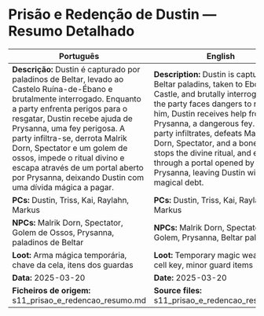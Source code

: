 
# Prisão e Redenção de Dustin — Resumo Detalhado

| Português | English |
|-----------|---------|
| **Descrição:** Dustin é capturado por paladinos de Beltar, levado ao Castelo Ruína-de-Ébano e brutalmente interrogado. Enquanto a party enfrenta perigos para o resgatar, Dustin recebe ajuda de Prysanna, uma fey perigosa. A party infiltra-se, derrota Malrik Dorn, Spectator e um golem de ossos, impede o ritual divino e escapa através de um portal aberto por Prysanna, deixando Dustin com uma dívida mágica a pagar.<br> | **Description:** Dustin is captured by Beltar paladins, taken to Ebony Ruin Castle, and brutally interrogated. As the party faces dangers to rescue him, Dustin receives help from Prysanna, a dangerous fey. The party infiltrates, defeats Malrik Dorn, Spectator, and a bone golem, stops the divine ritual, and escapes through a portal opened by Prysanna, leaving Dustin with a magical debt.<br> |
| **PCs:** Dustin, Triss, Kai, Raylahn, Markus | **PCs:** Dustin, Triss, Kai, Raylahn, Markus |
| **NPCs:** Malrik Dorn, Spectator, Golem de Ossos, Prysanna, paladinos de Beltar | **NPCs:** Malrik Dorn, Spectator, Bone Golem, Prysanna, Beltar paladins |
| **Loot:** Arma mágica temporária, chave da cela, itens dos guardas | **Loot:** Temporary magic weapon, cell key, minor guard items |
| **Data:** 2025-03-20 | **Date:** 2025-03-20 |
| **Ficheiros de origem:** s11_prisao_e_redencao_resumo.md | **Source files:** s11_prisao_e_redencao_resumo.md |
